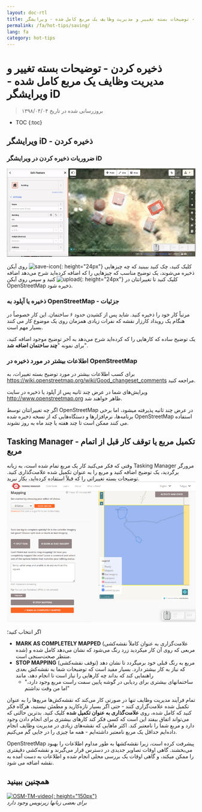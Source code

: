 ```yaml
---
layout: doc-rtl
title: ذخیره کردن - توضیحات بسته تغییر و مدیریت وظایف یک مربع کامل شده - ویرایشگر iD
permalink: /fa/hot-tips/saving/
lang: fa
category: hot-tips
---
```


ذخیره کردن - توضیحات بسته تغییر و مدیریت وظایف یک مربع کامل شده - ویرایشگر iD
============

> بروزرسانی شده در تاریخ ۱۳۹۸/۰۴/۰۴

- TOC
{:toc}

ویرایشگر iD - ذخیره کردن
------------------

### ضروریات ذخیره کردن در ویرایشگر  iD ###

![saving OSM][]


روی آیکن ![save-icon]{: height="24px"} کلیک کنید، چک کنید ببینید که چه چیزهایی ذخیره می‌شوند، یک توضیح مناسب که چیزهایی را که اضافه کرده‌اید شرح می‌دهد اضافه کنید و سپس روی آیکن ![upload]{: height="24px"} کلیک کنید تا تغییراتتان در OpenStreetMap ذخیره شود.  

### ذخیره یا آپلود به OpenStreetMap - جزئیات ###

مرتباً کار خود را ذخیره کنید. شاید پس از کشیدن حدود ۶ ساختمان. این کار خصوصاً در هنگام یک رویداد کارزار نقشه که نفرات زیادی همزمان روی یک موضوع کار می کنند بسیار مهم است.  

یک توضیح ساده که کارهایی را که کرده‌اید شرح می‌دهد به آخر توضیح موجود اضافه کنید، برای نمونه "**چند ساختمان اضافه شد**".  

### اطلاعات بیشتر در مورد ذخیره در OpenStreetMap ###

برای کسب اطلاعات بیشتر در مورد توضیح بسته تغییرات، به <https://wiki.openstreetmap.org/wiki/Good_changeset_comments> مراجعه کنید.  

ویرایش‌های شما در عرض چند ثانیه پس از آپلود یا ذخیره در سایت <http://www.openstreetmap.org> ظاهر خواهند شد.  

اگر چه تغییراتتان توسط OpenStreetMap در عرض چند ثانیه پذیرفته میشود، اما برخی برنامه‌ها، نرم‌افزارها و دستگاه‌هایی که از نسخه ذخیره شده OpenStreetMap استفاده می کنند ممکن است تا چند هفته یا چند ماه به روز نشوند.  

Tasking Manager - تکمیل مربع یا توقف کار قبل از اتمام مربع  
-------------------------------------------------------------------

وقتی که فکر می‌کنید کار یک مربع تمام شده است، به زبانه Tasking Manager مرورگر برگردید، یک توضیح اضافه کنید و مربع را به عنوان تکمیل شده علامت‌گذاری کنید. توضیحات بسته تغییراتی را که قبلاً استفاده کرده‌اید، بکار نبرید.  
![Stop Mapping][]  

اگر انتخاب کنید؛

- **MARK AS COMPLETELY MAPPED** (علامت‌گزاری به عنوان کاملاً نقشه‌کشی شده) مربعی که روی آن کار میکردید زرد رنگ می‌شود که نشان می‌دهد کامل شده و منتظر صحت‌سنجی است.  
- **STOP MAPPING** (توقف نقشه‌کشی) مربع به رنگ قبلی خود برمیگردد تا نشان دهد که نیاز به کار بیشتر دارد. بسیار مفید است که توضیحات شما به نقشه‌کش بعدی راهنمایی کند که بداند چه کارهایی را نیاز است تا انجام دهد، مانند   
    - "ساختمانهای بیشتری برای ردیابی در گوشه پایین سمت راست مربع وجود دارد، اما من وقت نداشتم"  

تمام فرآیند مدیریت وظایف تنها در صورتی کار می‌کند که نقشه‌کش‌ها مربع‌ها را به عنوان تکمیل شده علامت‌گزاری کنند - حتی اگر بسیار تازه‌کارید و مطمئن نیستید، هرگاه فکر کنید که کامل شده، روی **علامت‌گذاری به عنوان تکمیل شده** کلیک کنید. بدترین حالتی که می‌تواند اتفاق بیفتد این است که کسی فکر کند کارهای بیشتری برای انجام دادن وجود دارد و مربع شما را نامعتبر کند. اکثر ماهایی که نقشه‌های زیادی در مدیریت وظایف انجام داده‌ایم حداقل یک مربع نامعتبر داشته‌ایم - همه ما چیزی را در جایی گم می‌کنیم.  

OpenStreetMap پیشرفت کرده است، زیرا نقشه‌کشها به طور مداوم اطلاعات را بهبود می‌بخشند. گاهی اوقات تصاویر جدیدی در دسترس قرار می‌گیرند و نقشه‌کشی دقیقتری را ممکن میکند، و گاهی اوقات یک بررسی محلی انجام شده و اطلاعات به دست آمده به نقشه اضافه می شود.   

همچنین ببینید  
---------

[![OSM-TM-video]{: height="150px"}](https://www.youtube.com/watch?v=_feTGQXLf_M&list=PLb9506_-6FMHZ3nwn9heri3xjQKrSq1hN&index=9 "گروه بشردوستانه OpenStreetMap - ویدیوهای آموزشی مدیریت وظایف")  
*برای بعضی زبانها زیرنویس وجود دارد*  



[saving OSM]:/images/hot-tips/saving.gif
[keymon]:/images/hot-tips/keymon.png
[Stop Mapping]:/images/hot-tips/20190625-TM-stop-mapping-800px.png
[id issues icon]: /images/hot-tips/id-issues.png
[warn when mapping]: /images/hot-tips/20190625-warn-when-mapping.png
[id issues]: /images/hot-tips/20190625-id-issues.png
[id issues everywhere]: /images/hot-tips/20190625-id-issues-everywhere.png
[save-icon]: /images/beginner/save-icon.png "آیکن ذخیره"
[upload]: /images/beginner/upload.png "آپلود"
[arrow-up]: /images/arrow-up.png
[OSM-TM-video]: /images/hot-tips/OSM-TM-video.png "گروه بشردوستانه OpenStreetMap - ویدیوهای آموزشی مدیریت وظایف"